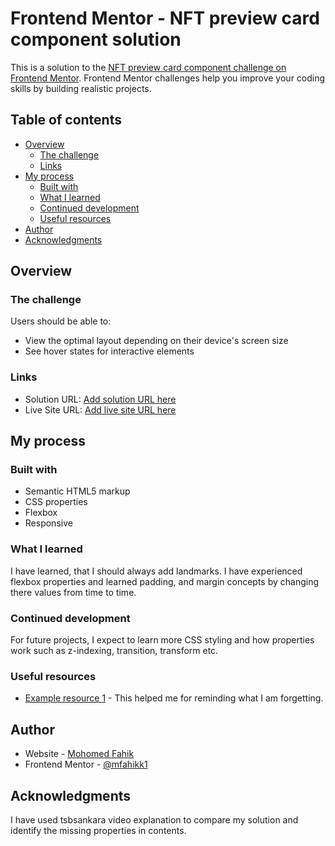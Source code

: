 # Frontend Mentor - NFT preview card component solution

This is a solution to the [NFT preview card component challenge on Frontend Mentor](https://www.frontendmentor.io/challenges/nft-preview-card-component-SbdUL_w0U). Frontend Mentor challenges help you improve your coding skills by building realistic projects. 

## Table of contents

- [Overview](#overview)
  - [The challenge](#the-challenge)
  - [Links](#links)
- [My process](#my-process)
  - [Built with](#built-with)
  - [What I learned](#what-i-learned)
  - [Continued development](#continued-development)
  - [Useful resources](#useful-resources)
- [Author](#author)
- [Acknowledgments](#acknowledgments)


## Overview

### The challenge

Users should be able to:

- View the optimal layout depending on their device's screen size
- See hover states for interactive elements

### Links

- Solution URL: [Add solution URL here](https://your-solution-url.com)
- Live Site URL: [Add live site URL here](https://your-live-site-url.com)

## My process

### Built with

- Semantic HTML5 markup
- CSS properties
- Flexbox
- Responsive

### What I learned

I have learned, that I should always add landmarks. I have experienced flexbox properties and learned padding, and margin concepts by changing there values from time to time. 

### Continued development

For future projects, I expect to learn more CSS styling and how properties work such as z-indexing, transition, transform etc. 

### Useful resources

- [Example resource 1](https://www.youtube.com/watch?v=9bGbykdR4T8) - This helped me for reminding what I am forgetting.

## Author

- Website - [Mohomed Fahik](https://www.your-site.com)
- Frontend Mentor - [@mfahikk1](https://www.frontendmentor.io/profile/mfahikk1)


## Acknowledgments

I have used tsbsankara video explanation to compare my solution and identify the missing properties in contents.